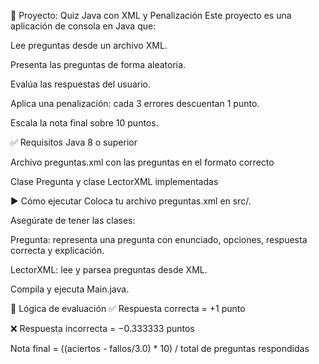 📘 Proyecto: Quiz Java con XML y Penalización
Este proyecto es una aplicación de consola en Java que:

Lee preguntas desde un archivo XML.

Presenta las preguntas de forma aleatoria.

Evalúa las respuestas del usuario.

Aplica una penalización: cada 3 errores descuentan 1 punto.

Escala la nota final sobre 10 puntos.

✅ Requisitos
Java 8 o superior

Archivo preguntas.xml con las preguntas en el formato correcto

Clase Pregunta y clase LectorXML implementadas

▶️ Cómo ejecutar
Coloca tu archivo preguntas.xml en src/.

Asegúrate de tener las clases:

Pregunta: representa una pregunta con enunciado, opciones, respuesta correcta y explicación.

LectorXML: lee y parsea preguntas desde XML.

Compila y ejecuta Main.java.

🧠 Lógica de evaluación
✅ Respuesta correcta = +1 punto

❌ Respuesta incorrecta = −0.333333 puntos

Nota final = ((aciertos - fallos/3.0) * 10) / total de preguntas respondidas
